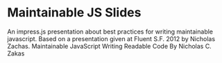 Maintainable JS Slides
======================

An impress.js presentation about best practices for writing maintainable javascript.
Based on a presentation given at Fluent S.F. 2012 by Nicholas Zachas.
Maintainable JavaScript
Writing Readable Code
By Nicholas C. Zakas
